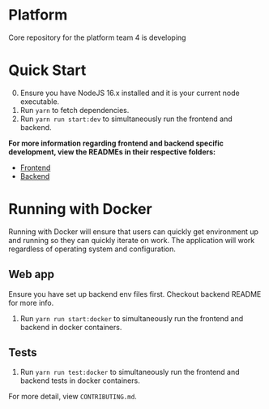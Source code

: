 # Platform

Core repository for the platform team 4 is developing

# Quick Start

0. Ensure you have NodeJS 16.x installed and it is your current node executable.
1. Run `yarn` to fetch dependencies.
2. Run `yarn run start:dev` to simultaneously run the frontend and backend.

**For more information regarding frontend and backend specific development, view the READMEs in their respective folders:**

- [Frontend](packages/frontend)
- [Backend](packages/backend)

# Running with Docker

Running with Docker will ensure that users can quickly get environment up and running so they can quickly iterate on work. The application will work regardless of operating system and configuration.

## Web app

Ensure you have set up backend env files first. Checkout backend README for more info.

1. Run `yarn run start:docker` to simultaneously run the frontend and backend in docker containers.

## Tests

1. Run `yarn run test:docker` to simultaneously run the frontend and backend tests in docker containers.

For more detail, view `CONTRIBUTING.md`.
